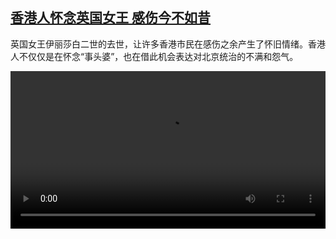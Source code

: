 <!--1663678024000-->
[香港人怀念英国女王 感伤今不如昔](https://www.dw.com/zh/%E9%A6%99%E6%B8%AF%E4%BA%BA%E6%80%80%E5%BF%B5%E8%8B%B1%E5%9B%BD%E5%A5%B3%E7%8E%8B%20%E6%84%9F%E4%BC%A4%E4%BB%8A%E4%B8%8D%E5%A6%82%E6%98%94%20/a-63182480)
------

<p>英国女王伊丽莎白二世的去世，让许多香港市民在感伤之余产生了怀旧情绪。香港人不仅仅是在怀念“事头婆”，也在借此机会表达对北京统治的不满和怨气。</small></p><video src="https://tvdownloaddw-a.akamaihd.net/dwtv_video/flv/vdt_zh/2022/bchi220920_001_hkong_01r_AVC_1280x720.mp4" controls style="width:100%"></video>
